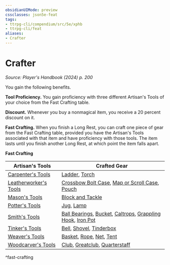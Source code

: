 ```yaml
---
obsidianUIMode: preview
cssclasses: json5e-feat
tags:
- ttrpg-cli/compendium/src/5e/xphb
- ttrpg-cli/feat
aliases:
- Crafter
---
```

# Crafter
*Source: Player's Handbook (2024) p. 200*  

You gain the following benefits.

**Tool Proficiency.** You gain proficiency with three different Artisan's Tools of your choice from the Fast Crafting table.

**Discount.** Whenever you buy a nonmagical item, you receive a 20 percent discount on it.

**Fast Crafting.** When you finish a Long Rest, you can craft one piece of gear from the Fast Crafting table, provided you have the Artisan's Tools associated with that item and have proficiency with those tools. The item lasts until you finish another Long Rest, at which point the item falls apart.

**Fast Crafting**

| Artisan's Tools | Crafted Gear |
|-----------------|--------------|
| [Carpenter's Tools](Інструменти%20ДМ/CLI/items/carpenters-tools-xphb.md) | [Ladder](Інструменти%20ДМ/CLI/items/ladder-xphb.md), [Torch](Інструменти%20ДМ/CLI/items/torch-xphb.md) |
| [Leatherworker's Tools](Інструменти%20ДМ/CLI/items/leatherworkers-tools-xphb.md) | [Crossbow Bolt Case](Інструменти%20ДМ/CLI/items/crossbow-bolt-case-xphb.md), [Map or Scroll Case](Інструменти%20ДМ/CLI/items/map-or-scroll-case-xphb.md), [Pouch](Інструменти%20ДМ/CLI/items/pouch-xphb.md) |
| [Mason's Tools](Інструменти%20ДМ/CLI/items/masons-tools-xphb.md) | [Block and Tackle](Інструменти%20ДМ/CLI/items/block-and-tackle-xphb.md) |
| [Potter's Tools](Інструменти%20ДМ/CLI/items/potters-tools-xphb.md) | [Jug](Інструменти%20ДМ/CLI/items/jug-xphb.md), [Lamp](Інструменти%20ДМ/CLI/items/lamp-xphb.md) |
| [Smith's Tools](Інструменти%20ДМ/CLI/items/smiths-tools-xphb.md) | [Ball Bearings](Інструменти%20ДМ/CLI/items/ball-bearings-xphb.md), [Bucket](Інструменти%20ДМ/CLI/items/bucket-xphb.md), [Caltrops](Інструменти%20ДМ/CLI/items/caltrops-xphb.md), [Grappling Hook](Інструменти%20ДМ/CLI/items/grappling-hook-xphb.md), [Iron Pot](Інструменти%20ДМ/CLI/items/iron-pot-xphb.md) |
| [Tinker's Tools](Інструменти%20ДМ/CLI/items/tinkers-tools-xphb.md) | [Bell](Інструменти%20ДМ/CLI/items/bell-xphb.md), [Shovel](Інструменти%20ДМ/CLI/items/shovel-xphb.md), [Tinderbox](Інструменти%20ДМ/CLI/items/tinderbox-xphb.md) |
| [Weaver's Tools](Інструменти%20ДМ/CLI/items/weavers-tools-xphb.md) | [Basket](Інструменти%20ДМ/CLI/items/basket-xphb.md), [Rope](Інструменти%20ДМ/CLI/items/rope-xphb.md), [Net](Інструменти%20ДМ/CLI/items/net-xphb.md), [Tent](Інструменти%20ДМ/CLI/items/tent-xphb.md) |
| [Woodcarver's Tools](Інструменти%20ДМ/CLI/items/woodcarvers-tools-xphb.md) | [Club](Інструменти%20ДМ/CLI/items/club-xphb.md), [Greatclub](Інструменти%20ДМ/CLI/items/greatclub-xphb.md), [Quarterstaff](Інструменти%20ДМ/CLI/items/quarterstaff-xphb.md) |
^fast-crafting